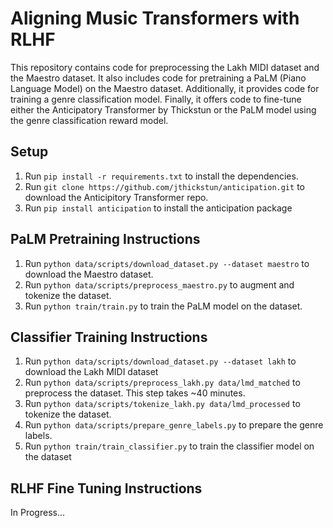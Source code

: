 # Aligning Music Transformers with RLHF

This repository contains code for preprocessing the Lakh MIDI dataset and the Maestro dataset. It also includes code for pretraining a PaLM (Piano Language Model) on the Maestro dataset. Additionally, it provides code for training a genre classification model. Finally, it offers code to fine-tune either the Anticipatory Transformer by Thickstun or the PaLM model using the genre classification reward model.

## Setup

1. Run `pip install -r requirements.txt` to install the dependencies.
2. Run `git clone https://github.com/jthickstun/anticipation.git` to download the Anticipitory Transformer repo.
3. Run `pip install anticipation` to install the anticipation package

## PaLM Pretraining Instructions

1. Run `python data/scripts/download_dataset.py --dataset maestro` to download the Maestro dataset.
2. Run `python data/scripts/preprocess_maestro.py` to augment and tokenize the dataset.
3. Run `python train/train.py` to train the PaLM model on the dataset.

## Classifier Training Instructions

1. Run `python data/scripts/download_dataset.py --dataset lakh` to download the Lakh MIDI dataset
2. Run `python data/scripts/preprocess_lakh.py data/lmd_matched` to preprocess the dataset. This step takes ~40 minutes.
3. Run `python data/scripts/tokenize_lakh.py data/lmd_processed` to tokenize the dataset. 
4. Run `python data/scripts/prepare_genre_labels.py` to prepare the genre labels.
5. Run  `python train/train_classifier.py` to train the classifier model on the dataset

## RLHF Fine Tuning Instructions

In Progress...




